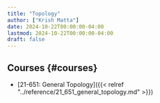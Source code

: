```yaml
---
title: "Topology"
author: ["Krish Matta"]
date: 2024-10-22T00:00:00-04:00
lastmod: 2024-10-22T00:00:00-04:00
draft: false
---
```


## Courses {#courses}

-   [21-651: General Topology]({{< relref "../reference/21_651_general_topology.md" >}})
